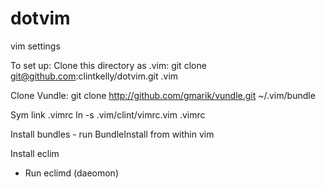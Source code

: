 dotvim
======

vim settings

To set up:
Clone this directory as .vim:
git clone git@github.com:clintkelly/dotvim.git .vim

Clone Vundle:
git clone http://github.com/gmarik/vundle.git ~/.vim/bundle

Sym link .vimrc
ln -s .vim/clint/vimrc.vim .vimrc

Install bundles - run BundleInstall from within vim

Install eclim
- Run eclimd (daeomon)
